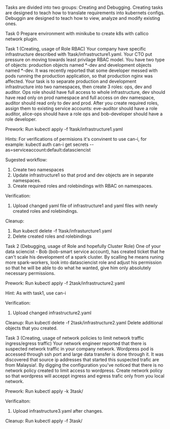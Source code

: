 Tasks are divided into two groups: Creating and Debugging.
Creating tasks are designed to teach how to translate requirements into kubernets configs.
Debuggin are designed to teach how to view, analyze and modify existing ones.

Task 0
Prepare environment with minikube to create k8s with callico network plugin.

Task 1 (Creating, usage of Role RBAC)
Your company have specific infrastructure described with 1task/infrastructure1.yaml. Your CTO put pressure on moving towards least privilage RBAC model. You have two type of objects: production objects named *-dev and development objects named *-dev. It was recently reported that some developer messed with pods running the production application, so that production nginx was affected. Your task is to separate production and development infrastructure into two namespaces, then create 3 roles: ops, dev and auditor. Ops role should have full access to whole infrastructure, dev should have read only on prod namespace and full access on dev namespace, auditor should read only to dev and prod. After you create required roles, assign them to existing service accounts: eve-auditor should have a role auditor, alice-ops should have a role ops and bob-developer should have a role developer.

Prework:
Run kubectl apply -f 1task/infrastructure1.yaml

Hints:
For verifications of permisions it's convinent to use can-i, for example:
kubectl auth can-i get secrets --as=serviceaccount:default:datasciencist

Sugested workflow:
1. Create two namespaces
2. Update infrastructure1 so that prod and dev objects are in separate namespaces.
3. Create required roles and rolebindings with RBAC on namespaces.

Verification:
1. Upload changed yaml file of infrastructure1 and yaml files with newly created roles and rolebindings.

Cleanup:
1. Run kubectl delete -f 1task/infrasturcture1.yaml
2. Delete created roles and rolebindings

Task 2 (Debugging, usage of Role and hopefully Cluster Role)
One of your data sciencist - Bob (bob-smart service account), has created ticket that he can't scale his development of a spark cluster. By scalling he means runing more spark-workers, look into datasciencist role and adjust his permission so that he will be able to do what he wanted, give him only absolutely necessary permissions.

Prework:
Run kubectl apply -f 2task/infrastructure2.yaml

Hint:
As with task1, use can-i

Verification:
1. Upload changed infrastructure2.yaml

Cleanup:
Run kubectl delete -f 2task/infrastructure2.yaml
Delete additional objects that you created.

Task 3 (Creating, usage of network policies to limit network traffic ingress/egress traffic)
Your network engineer reported that there is suspected network traffic in your company network. Wordpress pod is accessed through ssh port and large data transfer is done through it. It was discovered that source ip addresses that started this suspected trafic are from Malaysia!. By digging the configuration you've noticed that there is no network policy created to limit access to wordpress. Create network policy so that wordpress will acceppt ingress and egress trafic only from you local network.

Prework:
Run kubectl apply -k 3task/



Verificaiton:
1. Upload infrastructure3.yaml after changes.

Cleanup:
Run kubectl apply -f 3task/
